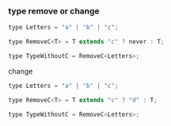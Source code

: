 ### type remove or change

```js
type Letters = "a" | "b" | "c";

type RemoveC<T> = T extends "c" ? never : T;

type TypeWithoutC = RemoveC<Letters>;
```

change

```js
type Letters = "a" | "b" | "c";

type RemoveC<T> = T extends "c" ? "d" : T;

type TypeWithoutC = RemoveC<Letters>;

```
